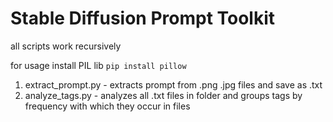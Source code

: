 # Stable Diffusion Prompt Toolkit

all scripts work recursively

for usage install PIL lib `pip install pillow`

1. extract_prompt.py - extracts prompt from .png .jpg files and save as .txt
2. analyze_tags.py - analyzes all .txt files in folder and groups tags by frequency with which they occur in files
